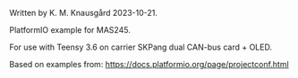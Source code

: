 Written by K. M. Knausgård 2023-10-21.

PlatformIO example for MAS245.

For use with Teensy 3.6 on carrier SKPang dual CAN-bus card + OLED.

Based on examples from:
https://docs.platformio.org/page/projectconf.html
